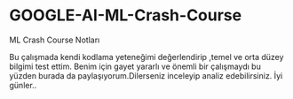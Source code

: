 # GOOGLE-AI-ML-Crash-Course
ML Crash Course Notları


Bu çalışmada kendi kodlama yeteneğimi değerlendirip ,temel ve orta düzey bilgimi test ettim.
Benim için gayet yararlı ve önemli bir çalışmaydı bu yüzden burada da paylaşıyorum.Dilerseniz inceleyip analiz edebilirsiniz.
İyi günler..
